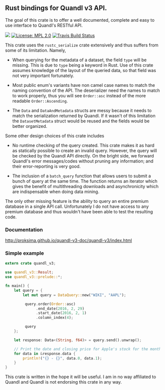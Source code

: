 ## Rust bindings for Quandl v3 API.

The goal of this crate is to offer a well documented, complete and easy to use interface to
Quandl's RESTful API.

[![](http://meritbadge.herokuapp.com/quandl-v3)](https://crates.io/crates/quandl-v3)
[![License: MPL 2.0](https://img.shields.io/badge/License-MPL%202.0-brightgreen.svg)](https://opensource.org/licenses/MPL-2.0)
[![Travis Build Status](https://travis-ci.org/Proksima/quandl-v3.svg?branch=master)](https://travis-ci.org/Proksima/quandl-v3)

This crate uses the `rustc_serialize` crate extensively and thus suffers from some of its
limitation. Namely,

* When querying for the metadata of a dataset, the field `type` will be missing. This is due to
  `type` being a keyword in Rust. Use of this crate assumes knowledge of the layout of the
  queried data, so that field was not very important fortunately.

* Most public enum's variants have non camel case names to match the naming convention of the
  API. The deserializer need the names to match to work properly, thus you will see
  `Order::asc` instead of the more readable `Order::Ascending`.

* The `Data` and `DataAndMetadata` structs are messy because it needs to match the
  serialization returned by Quandl. If it wasn't of this limitation the `DatasetMetadata`
  struct would be reused and the fields would be better organized.

Some other design choices of this crate includes

* No runtime checking of the query created. This crate makes it as hard as statically possible
  to create an invalid query. However, the query will be checked by the Quandl API directly. On
  the bright side, we forward Quandl's error messages/codes without pruning any information;
  and their error-reporting is very good.

* The inclusion of a `batch_query` function that allows users to submit a bunch of query at the
  same time. The function returns an iterator which gives the benefit of multithreading
  downloads and asynchronicity which are indispensable when doing data mining.

The only other missing feature is the ability to query an entire premium database in a single
API call. Unfortunately I do not have access to any premium database and thus wouldn't have
been able to test the resulting code.

### Documentation

http://proksima.github.io/quandl-v3-doc/quandl-v3/index.html

### Simple example

```rust
extern crate quandl_v3;

use quandl_v3::Result;
use quandl_v3::prelude::*;

fn main() {
    let query = {
        let mut query = DataQuery::new("WIKI", "AAPL");

         query.order(Order::asc)
              .end_date(2016, 2, 29)
              .start_date(2016, 2, 1)
              .column_index(4);

         query
    };

    let response: Data<(String, f64)> = query.send().unwrap();

    // Print the date and closing price for Apple's stock for the month of February 2016.
    for data in &response.data {
        println!("{} - {}", data.0, data.1);
    }
}

```

This crate is written in the hope it will be useful. I am in no way affiliated to Quandl and
Quandl is not endorsing this crate in any way.

